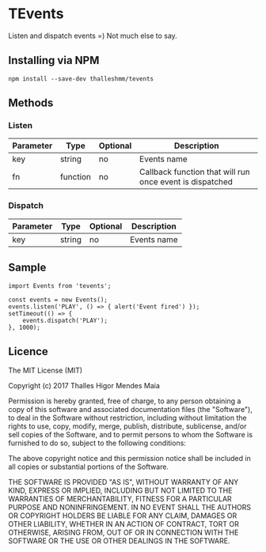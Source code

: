 # TEvents

Listen and dispatch events =) Not much else to say.

## Installing via NPM

```
npm install --save-dev thalleshmm/tevents
```

## Methods

### Listen
|Parameter|Type|Optional|Description|
|---|---|---|---|
|key|string|no|Events name|
|fn|function|no|Callback function that will run once event is dispatched|

### Dispatch
|Parameter|Type|Optional|Description|
|---|---|---|---|
|key|string|no|Events name|

## Sample

```JS
import Events from 'tevents';

const events = new Events();
events.listen('PLAY', () => { alert('Event fired') });
setTimeout(() => {
    events.dispatch('PLAY');
}, 1000);
```

## Licence

The MIT License (MIT)

Copyright (c) 2017 Thalles Higor Mendes Maia

Permission is hereby granted, free of charge, to any person obtaining a copy of
this software and associated documentation files (the "Software"), to deal in
the Software without restriction, including without limitation the rights to
use, copy, modify, merge, publish, distribute, sublicense, and/or sell copies of
the Software, and to permit persons to whom the Software is furnished to do so,
subject to the following conditions:

The above copyright notice and this permission notice shall be included in all
copies or substantial portions of the Software.

THE SOFTWARE IS PROVIDED "AS IS", WITHOUT WARRANTY OF ANY KIND, EXPRESS OR
IMPLIED, INCLUDING BUT NOT LIMITED TO THE WARRANTIES OF MERCHANTABILITY, FITNESS
FOR A PARTICULAR PURPOSE AND NONINFRINGEMENT. IN NO EVENT SHALL THE AUTHORS OR
COPYRIGHT HOLDERS BE LIABLE FOR ANY CLAIM, DAMAGES OR OTHER LIABILITY, WHETHER
IN AN ACTION OF CONTRACT, TORT OR OTHERWISE, ARISING FROM, OUT OF OR IN
CONNECTION WITH THE SOFTWARE OR THE USE OR OTHER DEALINGS IN THE SOFTWARE.
